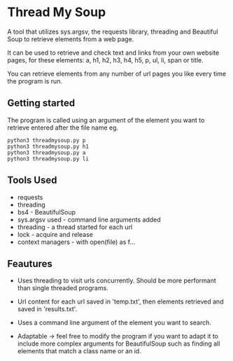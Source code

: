 # Thread My Soup
A tool that utilizes sys.argsv, the requests library, threading and Beautiful Soup to retrieve elements from a web page. 

It can be used to retrieve and check text and links from your own website pages, for these elements: a, h1, h2, h3, h4, h5, p, ul, li, span or title.

You can retrieve elements from any number of url pages you like every time the program is run.

## Getting started
The program is called using an argument of the element you want to retrieve entered after the file name eg.
```
python3 threadmysoup.py p
python3 threadmysoup.py h1
python3 threadmysoup.py a
python3 threadmysoup.py li
```

## Tools Used
- requests
- threading
- bs4 - BeautifulSoup
- sys.argsv used - command line arguments added
- threading - a thread started for each url
- lock - acquire and release
- context managers - with open(file) as f... 

## Feautures
- Uses threading to visit urls concurrently. Should be more performant than single threaded programs.
- Url content for each url saved in 'temp.txt', then elements retrieved and saved in 'results.txt'.
- Uses a command line argument of the element you want to search.

- Adaptable -> feel free to modify the program if you want to adapt it to include more complex arguments for BeautifulSoup such as finding all elements that match a class name or an id.


